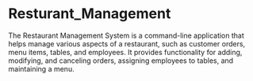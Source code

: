 # Resturant_Management

The Restaurant Management System is a command-line application that helps manage various aspects of a restaurant, such as customer orders, menu items, tables, and employees. It provides functionality for adding, modifying, and canceling orders, assigning employees to tables, and maintaining a menu.
